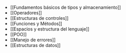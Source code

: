 +  [[Fundamentos básicos de tipos y almacenamiento]]
+ [[Operadores]]
+ [[Estructuras de controles]]
+ [[Funciones y Métodos]]
+ [[Espacios y estructura del lenguaje]]
+ [[POO]]
+  [[Manejo de errores]]
+ [[Estructuras de datos]]
